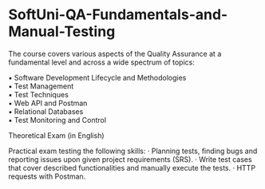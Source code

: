 # SoftUni-QA-Fundamentals-and-Manual-Testing 

The course covers various aspects of the Quality  Assurance at a fundamental level and across a wide  spectrum of topics:

▪ Software Development Lifecycle and Methodologies  
▪ Test Management  
▪ Test Techniques  
▪ Web API and Postman  
▪ Relational Databases  
▪ Test Monitoring and Control


 Theoretical Exam (in English)
 
 Practical exam testing the following skills: 
 · Planning tests, finding bugs and reporting issues upon given project requirements (SRS). 
 · Write test cases that cover described functionalities and manually execute the tests. 
 · HTTP requests with Postman.



 

